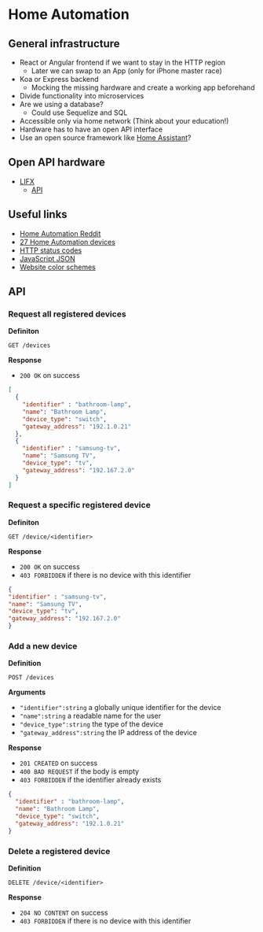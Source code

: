 # Home Automation

## General infrastructure
- React or Angular frontend if we want to stay in the HTTP region
    - Later we can swap to an App (only for iPhone master race)
- Koa or Express backend
    - Mocking the missing hardware and create a working app beforehand
- Divide functionality into microservices
- Are we using a database?
    - Could use Sequelize and SQL
- Accessible only via home network (Think about your education!)
- Hardware has to have an open API interface
- Use an open source framework like [Home Assistant](https://www.home-assistant.io/getting-started/)?

## Open API hardware
- [LIFX](https://eu.lifx.com/)
    - [API](https://api.developer.lifx.com/docs/introduction)

## Useful links
- [Home Automation Reddit](https://www.reddit.com/r/homeautomation/)
- [27 Home Automation devices](https://medium.com/@mr_moodnode/27-smart-devices-that-have-open-api-11698813b474)
- [HTTP status codes](https://en.wikipedia.org/wiki/List_of_HTTP_status_codes#5xx_Server_errors)
- [JavaScript JSON](https://www.w3schools.com/js/js_json_intro.asp)
- [Website color schemes](https://visme.co/blog/website-color-schemes/)

## API

### Request all registered devices

**Definiton**

`GET /devices`

**Response**

- `200 OK` on success

```json
[
  {
    "identifier" : "bathroom-lamp",
    "name": "Bathroom Lamp",
    "device_type": "switch",
    "gateway_address": "192.1.0.21"
  },
  {
    "identifier" : "samsung-tv",
    "name": "Samsung TV",
    "device_type": "tv",
    "gateway_address": "192.167.2.0" 
  }
]
```

### Request a specific registered device

**Definiton**

`GET /device/<identifier>`

**Response**

- `200 OK` on success
- `403 FORBIDDEN` if there is no device with this identifier

```json
{
"identifier" : "samsung-tv",
"name": "Samsung TV",
"device_type": "tv",
"gateway_address": "192.167.2.0" 
}
```
### Add a new device

**Definition**

`POST /devices`

**Arguments**

-  `"identifier":string` a globally unique identifier for the device
-  `"name":string` a readable name for the user
-  `"device_type":string` the type of the device
-  `"gateway_address":string` the IP address of the device

**Response**

- `201 CREATED` on success
- `400 BAD REQUEST` if the body is empty
- `403 FORBIDDEN` if the identifier already exists


```json
{
  "identifier" : "bathroom-lamp",
  "name": "Bathroom Lamp",
  "device_type": "switch",
  "gateway_address": "192.1.0.21"
}
```

### Delete a registered device

**Definition**

`DELETE /device/<identifier>`

**Response**

- `204 NO CONTENT` on success
- `403 FORBIDDEN` if there is no device with this identifier
